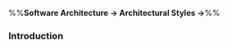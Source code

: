 <link rel="stylesheet" href="{{baseUrl}}/css/textbook.css">

<div class="website-content">

%%**Software Architecture &rarr; Architectural Styles &rarr;**%%

### Introduction

<div id="main">

<include src="./what/embed.md" />

</div>
</div>
